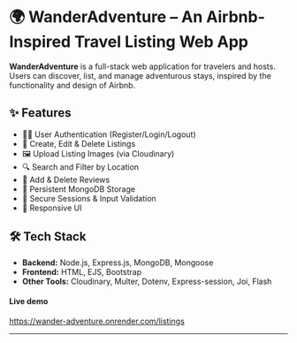 # 🌍 WanderAdventure – An Airbnb-Inspired Travel Listing Web App

**WanderAdventure** is a full-stack web application for travelers and hosts. Users can discover, list, and manage adventurous stays, inspired by the functionality and design of Airbnb.

## ✨ Features

- 🧑‍💼 User Authentication (Register/Login/Logout)
- 📌 Create, Edit & Delete Listings
- 🖼️ Upload Listing Images (via Cloudinary)
- 🔍 Search and Filter by Location
- 💬 Add & Delete Reviews
- 💾 Persistent MongoDB Storage
- 🔐 Secure Sessions & Input Validation
- 📱 Responsive UI

## 🛠️ Tech Stack

- **Backend:** Node.js, Express.js, MongoDB, Mongoose
- **Frontend:** HTML, EJS, Bootstrap
- **Other Tools:** Cloudinary, Multer, Dotenv, Express-session, Joi, Flash

####  Live demo
https://wander-adventure.onrender.com/listings

---


